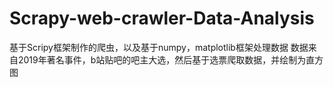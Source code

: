 # Scrapy-web-crawler-Data-Analysis
基于Scripy框架制作的爬虫，以及基于numpy，matplotlib框架处理数据
数据来自2019年著名事件，b站贴吧的吧主大选，然后基于选票爬取数据，并绘制为直方图
